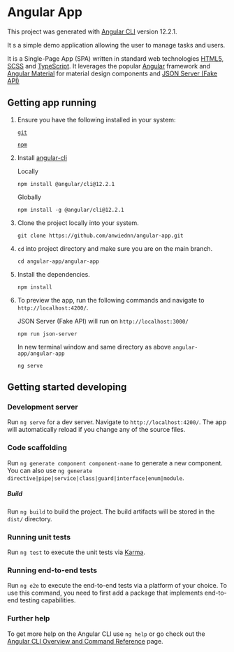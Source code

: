 # Angular App 

This project was generated with [Angular CLI](https://github.com/angular/angular-cli) version 12.2.1.

It s a simple demo application allowing the user to manage tasks and users.

It is a Single-Page App (SPA) written in standard web technologies [HTML5](http://whatwg.org/html), [SCSS](http://sass-lang.com) and [TypeScript](http://www.typescriptlang.org). It leverages the popular [Angular](https://angular.io/) framework and [Angular Material](https://material.angular.io/) for material design components and [JSON Server (Fake API)](https://www.npmjs.com/package/json-server)

## Getting app running

1. Ensure you have the following installed in your system:

    [`git`](https://git-scm.com/downloads)

    [`npm`](https://nodejs.org/en/download/)

2. Install [angular-cli](https://github.com/angular/angular-cli)

    Locally
    ```
    npm install @angular/cli@12.2.1
    ```

    Globally
    ```
    npm install -g @angular/cli@12.2.1
    ```

3. Clone the project locally into your system.
    ```
    git clone https://github.com/anwiednn/angular-app.git
    ```

4. `cd` into project directory and make sure you are on the main branch.
    ```
    cd angular-app/angular-app
    ```

5. Install the dependencies.
    ```
    npm install
    ```

6. To preview the app, run the following commands and navigate to `http://localhost:4200/`.

    JSON Server (Fake API) will run on `http://localhost:3000/`
    ```
    npm run json-server
    ```

    In new terminal window and same directory as above `angular-app/angular-app`
    ```
    ng serve
    ```
    
## Getting started developing

### Development server

Run `ng serve` for a dev server. Navigate to `http://localhost:4200/`. The app will automatically reload if you change any of the source files.

### Code scaffolding

Run `ng generate component component-name` to generate a new component. You can also use `ng generate directive|pipe|service|class|guard|interface|enum|module`.

##### Build

Run `ng build` to build the project. The build artifacts will be stored in the `dist/` directory.

### Running unit tests

Run `ng test` to execute the unit tests via [Karma](https://karma-runner.github.io).

### Running end-to-end tests

Run `ng e2e` to execute the end-to-end tests via a platform of your choice. To use this command, you need to first add a package that implements end-to-end testing capabilities.

### Further help

To get more help on the Angular CLI use `ng help` or go check out the [Angular CLI Overview and Command Reference](https://angular.io/cli) page.


<!-- ### Docker
To locally build this Docker image from source (after `git clone` this repo), run:
```
docker build -t openmf/web-app:latest .
```
You can then run a Docker Container from the image above like this:
```
docker run -d -p 4200:80 openmf/web-app:latest
```

Access the webapp on http://localhost:4200 in your browser. -->